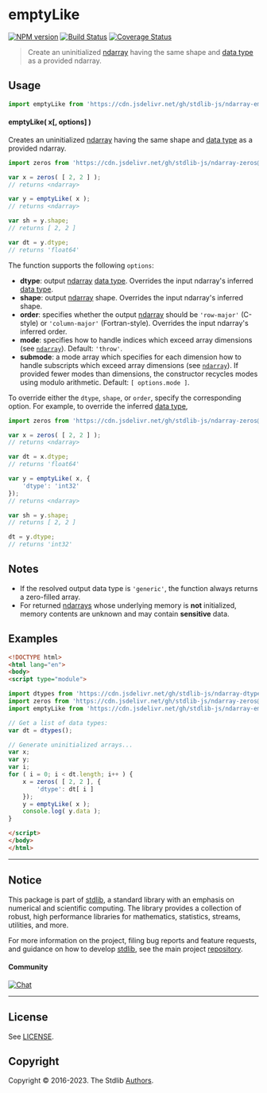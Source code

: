 <!--

@license Apache-2.0

Copyright (c) 2023 The Stdlib Authors.

Licensed under the Apache License, Version 2.0 (the "License");
you may not use this file except in compliance with the License.
You may obtain a copy of the License at

   http://www.apache.org/licenses/LICENSE-2.0

Unless required by applicable law or agreed to in writing, software
distributed under the License is distributed on an "AS IS" BASIS,
WITHOUT WARRANTIES OR CONDITIONS OF ANY KIND, either express or implied.
See the License for the specific language governing permissions and
limitations under the License.

-->

# emptyLike

[![NPM version][npm-image]][npm-url] [![Build Status][test-image]][test-url] [![Coverage Status][coverage-image]][coverage-url] <!-- [![dependencies][dependencies-image]][dependencies-url] -->

> Create an uninitialized [ndarray][@stdlib/ndarray/ctor] having the same shape and [data type][@stdlib/ndarray/dtypes] as a provided ndarray.

<!-- Section to include introductory text. Make sure to keep an empty line after the intro `section` element and another before the `/section` close. -->

<section class="intro">

</section>

<!-- /.intro -->

<!-- Package usage documentation. -->



<section class="usage">

## Usage

```javascript
import emptyLike from 'https://cdn.jsdelivr.net/gh/stdlib-js/ndarray-empty-like@esm/index.mjs';
```

#### emptyLike( x\[, options] )

Creates an uninitialized [ndarray][@stdlib/ndarray/ctor] having the same shape and [data type][@stdlib/ndarray/dtypes] as a provided ndarray.

```javascript
import zeros from 'https://cdn.jsdelivr.net/gh/stdlib-js/ndarray-zeros@esm/index.mjs';

var x = zeros( [ 2, 2 ] );
// returns <ndarray>

var y = emptyLike( x );
// returns <ndarray>

var sh = y.shape;
// returns [ 2, 2 ]

var dt = y.dtype;
// returns 'float64'
```

The function supports the following `options`:

-   **dtype**: output [ndarray][@stdlib/ndarray/ctor] [data type][@stdlib/ndarray/dtypes]. Overrides the input ndarray's inferred [data type][@stdlib/ndarray/dtypes].
-   **shape**: output [ndarray][@stdlib/ndarray/ctor] shape. Overrides the input ndarray's inferred shape.
-   **order**: specifies whether the output [ndarray][@stdlib/ndarray/ctor] should be `'row-major'` (C-style) or `'column-major'` (Fortran-style). Overrides the input ndarray's inferred order.
-   **mode**: specifies how to handle indices which exceed array dimensions (see [`ndarray`][@stdlib/ndarray/ctor]). Default: `'throw'`.
-   **submode**: a mode array which specifies for each dimension how to handle subscripts which exceed array dimensions  (see [`ndarray`][@stdlib/ndarray/ctor]). If provided fewer modes than dimensions, the constructor recycles modes using modulo arithmetic. Default: `[ options.mode ]`.

To override either the `dtype`, `shape`, or `order`, specify the corresponding option. For example, to override the inferred [data type][@stdlib/ndarray/dtypes], 

```javascript
import zeros from 'https://cdn.jsdelivr.net/gh/stdlib-js/ndarray-zeros@esm/index.mjs';

var x = zeros( [ 2, 2 ] );
// returns <ndarray>

var dt = x.dtype;
// returns 'float64'

var y = emptyLike( x, {
    'dtype': 'int32'
});
// returns <ndarray>

var sh = y.shape;
// returns [ 2, 2 ]

dt = y.dtype;
// returns 'int32'
```

</section>

<!-- /.usage -->

<!-- Package usage notes. Make sure to keep an empty line after the `section` element and another before the `/section` close. -->

<section class="notes">

## Notes

-   If the resolved output data type is `'generic'`, the function always returns a zero-filled array.
-   For returned [ndarrays][@stdlib/ndarray/ctor] whose underlying memory is **not** initialized, memory contents are unknown and may contain **sensitive** data.

</section>

<!-- /.notes -->

<!-- Package usage examples. -->

<section class="examples">

## Examples

<!-- eslint no-undef: "error" -->

```html
<!DOCTYPE html>
<html lang="en">
<body>
<script type="module">

import dtypes from 'https://cdn.jsdelivr.net/gh/stdlib-js/ndarray-dtypes@esm/index.mjs';
import zeros from 'https://cdn.jsdelivr.net/gh/stdlib-js/ndarray-zeros@esm/index.mjs';
import emptyLike from 'https://cdn.jsdelivr.net/gh/stdlib-js/ndarray-empty-like@esm/index.mjs';

// Get a list of data types:
var dt = dtypes();

// Generate uninitialized arrays...
var x;
var y;
var i;
for ( i = 0; i < dt.length; i++ ) {
    x = zeros( [ 2, 2 ], {
        'dtype': dt[ i ]
    });
    y = emptyLike( x );
    console.log( y.data );
}

</script>
</body>
</html>
```

</section>

<!-- /.examples -->

<!-- Section to include cited references. If references are included, add a horizontal rule *before* the section. Make sure to keep an empty line after the `section` element and another before the `/section` close. -->

<section class="references">

</section>

<!-- /.references -->

<!-- Section for related `stdlib` packages. Do not manually edit this section, as it is automatically populated. -->

<section class="related">

</section>

<!-- /.related -->

<!-- Section for all links. Make sure to keep an empty line after the `section` element and another before the `/section` close. -->


<section class="main-repo" >

* * *

## Notice

This package is part of [stdlib][stdlib], a standard library with an emphasis on numerical and scientific computing. The library provides a collection of robust, high performance libraries for mathematics, statistics, streams, utilities, and more.

For more information on the project, filing bug reports and feature requests, and guidance on how to develop [stdlib][stdlib], see the main project [repository][stdlib].

#### Community

[![Chat][chat-image]][chat-url]

---

## License

See [LICENSE][stdlib-license].


## Copyright

Copyright &copy; 2016-2023. The Stdlib [Authors][stdlib-authors].

</section>

<!-- /.stdlib -->

<!-- Section for all links. Make sure to keep an empty line after the `section` element and another before the `/section` close. -->

<section class="links">

[npm-image]: http://img.shields.io/npm/v/@stdlib/ndarray-empty-like.svg
[npm-url]: https://npmjs.org/package/@stdlib/ndarray-empty-like

[test-image]: https://github.com/stdlib-js/ndarray-empty-like/actions/workflows/test.yml/badge.svg?branch=v0.0.1
[test-url]: https://github.com/stdlib-js/ndarray-empty-like/actions/workflows/test.yml?query=branch:v0.0.1

[coverage-image]: https://img.shields.io/codecov/c/github/stdlib-js/ndarray-empty-like/main.svg
[coverage-url]: https://codecov.io/github/stdlib-js/ndarray-empty-like?branch=main

<!--

[dependencies-image]: https://img.shields.io/david/stdlib-js/ndarray-empty-like.svg
[dependencies-url]: https://david-dm.org/stdlib-js/ndarray-empty-like/main

-->

[chat-image]: https://img.shields.io/gitter/room/stdlib-js/stdlib.svg
[chat-url]: https://app.gitter.im/#/room/#stdlib-js_stdlib:gitter.im

[stdlib]: https://github.com/stdlib-js/stdlib

[stdlib-authors]: https://github.com/stdlib-js/stdlib/graphs/contributors

[umd]: https://github.com/umdjs/umd
[es-module]: https://developer.mozilla.org/en-US/docs/Web/JavaScript/Guide/Modules

[deno-url]: https://github.com/stdlib-js/ndarray-empty-like/tree/deno
[umd-url]: https://github.com/stdlib-js/ndarray-empty-like/tree/umd
[esm-url]: https://github.com/stdlib-js/ndarray-empty-like/tree/esm
[branches-url]: https://github.com/stdlib-js/ndarray-empty-like/blob/main/branches.md

[stdlib-license]: https://raw.githubusercontent.com/stdlib-js/ndarray-empty-like/main/LICENSE

[@stdlib/ndarray/ctor]: https://github.com/stdlib-js/stdlib/tree/esm

[@stdlib/ndarray/dtypes]: https://github.com/stdlib-js/stdlib/tree/esm

</section>

<!-- /.links -->
